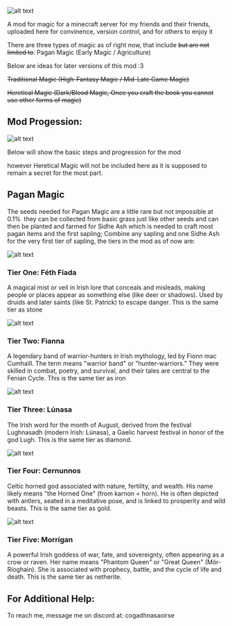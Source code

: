 ![alt text](https://github.com/saoirse-ig/TDC/blob/master/src/main/resources/assets/saoirsemod/TDC_Banner.png.png "The Dark Carnival")


A mod for magic for a minecraft server for my friends and their friends, uploaded here for convinence, version control, and for others to enjoy it

There are three types of magic as of right now, that include ~~but are not limited to~~:
Pagan Magic (Early Magic / Agriculture)



Below are ideas for later versions of this mod :3

~~Traditional Magic (High-Fantasy Magic / Mid-Late Game Magic)~~

~~Heretical Magic (Dark/Blood Magic, Once you craft the book you cannot use other forms of magic)~~



## Mod Progession:

![alt text](https://github.com/saoirse-ig/TDC/blob/master/src/main/resources/assets/saoirsemod/textures/item/unused_wall.png)

Below will show the basic steps and progression for the mod


however Heretical Magic will not be included here as it is supposed to
remain a secret for the most part.


## Pagan Magic


The seeds needed for Pagan Magic are a little rare but not impossible at 0.1% 
they can be collected from basic grass just like other seeds and can then be planted
and farmed for Sidhe Ash which is needed to craft most pagan items and the first sapling; Combine any sapling and one Sidhe Ash for the very first tier of sapling, the tiers in the mod as of now are:


![alt text](https://github.com/saoirse-ig/TDC/blob/master/src/main/resources/assets/saoirsemod/textures/item/pagan_t1_ingot_unused.png)
### Tier One: Féth Fíada

A magical mist or veil in Irish lore that conceals and misleads, making people or places appear as something else (like deer or shadows). Used by druids and later saints (like St. Patrick) to escape danger. This is the same tier as stone



![alt text](https://github.com/saoirse-ig/TDC/blob/master/src/main/resources/assets/saoirsemod/textures/item/pagan_t2_ingot_unused.png)
### Tier Two: Fianna

A legendary band of warrior-hunters in Irish mythology, led by Fionn mac Cumhaill. The term means "warrior band" or "hunter-warriors." They were skilled in combat, poetry, and survival, and their tales are central to the Fenian Cycle. This is the same tier as iron



![alt text](https://github.com/saoirse-ig/TDC/blob/master/src/main/resources/assets/saoirsemod/textures/item/pagan_t3_ingot_unused.png)
### Tier Three: Lúnasa

The Irish word for the month of August, derived from the festival Lughnasadh (modern Irish: Lúnasa), a Gaelic harvest festival in honor of the god Lugh. This is the same tier as diamond.



![alt text](https://github.com/saoirse-ig/TDC/blob/master/src/main/resources/assets/saoirsemod/textures/item/pagan_t4_ingot_unused.png)
### Tier Four: Cernunnos

Celtic horned god associated with nature, fertility, and wealth. His name likely means "the Horned One" (from karnon = horn). He is often depicted with antlers, seated in a meditative pose, and is linked to prosperity and wild beasts. This is the same tier as gold.



![alt text](https://github.com/saoirse-ig/TDC/blob/master/src/main/resources/assets/saoirsemod/textures/item/pagan_t5_ingot_unused.png)
### Tier Five: Morrígan

A powerful Irish goddess of war, fate, and sovereignty, often appearing as a crow or raven. Her name means "Phantom Queen" or "Great Queen" (Mór-Ríoghain). She is associated with prophecy, battle, and the cycle of life and death. This is the same tier as netherite.




## For Additional Help:

To reach me, message me on discord at: cogadhnasaoirse

